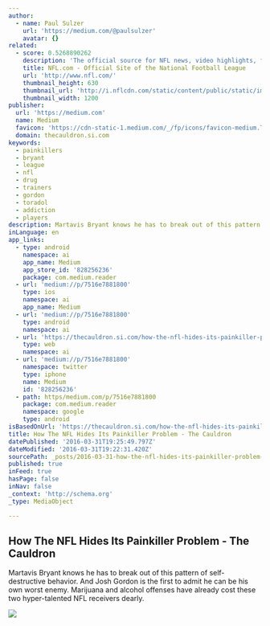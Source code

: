 ```yaml
---
author:
  - name: Paul Sulzer
    url: 'https://medium.com/@paulsulzer'
    avatar: {}
related:
  - score: 0.5268890262
    description: 'The official source for NFL news, video highlights, fantasy football, game-day coverage, schedules, stats, scores and more.'
    title: NFL.com - Official Site of the National Football League
    url: 'http://www.nfl.com/'
    thumbnail_height: 630
    thumbnail_url: 'http://i.nflcdn.com/static/content/public/static/img/share/shield.jpg'
    thumbnail_width: 1200
publisher:
  url: 'https://medium.com'
  name: Medium
  favicon: 'https://cdn-static-1.medium.com/_/fp/icons/favicon-medium.TAS6uQ-Y7kcKgi0xjcYHXw.ico'
  domain: thecauldron.si.com
keywords:
  - painkillers
  - bryant
  - league
  - nfl
  - drug
  - trainers
  - gordon
  - toradol
  - addiction
  - players
description: Martavis Bryant knows he has to break out of this pattern of self-destructive behavior. And Josh Gordon is the first to admit he can be his own worst enemy. Marijuana and alcohol offenses have already cost these two hyper-talented NFL receivers dearly.
inLanguage: en
app_links:
  - type: android
    namespace: ai
    app_name: Medium
    app_store_id: '828256236'
    package: com.medium.reader
  - url: 'medium://p/7516e7881800'
    type: ios
    namespace: ai
    app_name: Medium
  - url: 'medium://p/7516e7881800'
    type: android
    namespace: ai
  - url: 'https://thecauldron.si.com/how-the-nfl-hides-its-painkiller-problem-7516e7881800'
    type: web
    namespace: ai
  - url: 'medium://p/7516e7881800'
    namespace: twitter
    type: iphone
    name: Medium
    id: '828256236'
  - path: https/medium.com/p/7516e7881800
    package: com.medium.reader
    namespace: google
    type: android
isBasedOnUrl: 'https://thecauldron.si.com/how-the-nfl-hides-its-painkiller-problem-7516e7881800#.vwbqday3r'
title: How The NFL Hides Its Painkiller Problem - The Cauldron
datePublished: '2016-03-31T19:25:49.797Z'
dateModified: '2016-03-31T19:22:31.420Z'
sourcePath: _posts/2016-03-31-how-the-nfl-hides-its-painkiller-problem-the-cauldron.md
published: true
inFeed: true
hasPage: false
inNav: false
_context: 'http://schema.org'
_type: MediaObject

---
```

<article style=""><h1>How The NFL Hides Its Painkiller Problem - The Cauldron</h1><p>Martavis Bryant knows he has to break out of this pattern of self-destructive behavior. And Josh Gordon is the first to admit he can be his own worst enemy. Marijuana and alcohol offenses have already cost these two hyper-talented NFL receivers dearly.</p><img src="https://cdn-images-1.medium.com/max/2000/1*TL09O9GntNHfuTOdTfqUvQ.jpeg" /></article>